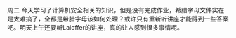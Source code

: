 周二
今天学习了计算机安全相关的知识，但是没有完成作业，希腊字母文件实在是太难搞了，全都是希腊字母该如何处理？或许只有重新听讲座才能得到一些答案吧。明天上午还要听Laioffer的讲座，真的让人感到很多事情呢。
